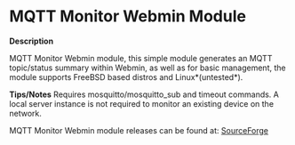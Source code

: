 MQTT Monitor Webmin Module
==========================

**Description**

 MQTT Monitor Webmin module, this simple module generates an MQTT topic/status summary within Webmin, as well as for basic management, the module supports FreeBSD based distros and Linux*(untested*).

**Tips/Notes**
 Requires mosquitto/mosquitto_sub and timeout commands.
 A local server instance is not required to monitor an existing device on the network.

 MQTT Monitor Webmin module releases can be found at: <a href="https://sourceforge.net/projects/mqtt-monitor-webmin-module/">SourceForge</a>
